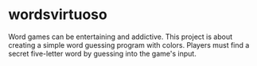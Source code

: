 # wordsvirtuoso
 Word games can be entertaining and addictive. This project is about creating a simple word guessing program with colors. Players must find a secret five-letter word by guessing into the game's input.
